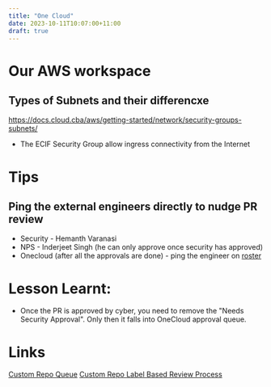 ```yaml
---
title: "One Cloud"
date: 2023-10-11T10:07:00+11:00
draft: true
---
```


# Our AWS workspace
## Types of Subnets and their differencxe
https://docs.cloud.cba/aws/getting-started/network/security-groups-subnets/ 
* The ECIF Security Group allow ingress connectivity from the Internet

# Tips
## Ping the external engineers directly to nudge PR review
- Security - Hemanth Varanasi
- NPS - Inderjeet Singh (he can only approve once security has approved) 
- Onecloud (after all the approvals are done) - ping the engineer on [roster](https://confluence.prod.cba/display/GTS/Cloud+Capability+Center+Ticket+Management)

# Lesson Learnt:
* Once the PR is approved by cyber, you need to remove the "Needs Security Approval". Only then it falls into OneCloud approval queue. 

# Links
[Custom Repo Queue](https://github.source.internal.cba/pulls?q=is%3Aopen+is%3Apr+label%3A%22Needs+OneCloud+Approval%22+sort%3Acreated-desc)
[Custom Repo Label Based Review Process](https://docs.cloud.cba/aws/getting-started/landingzones/how_to/customisation/#custom-repo-label-based-review-process)